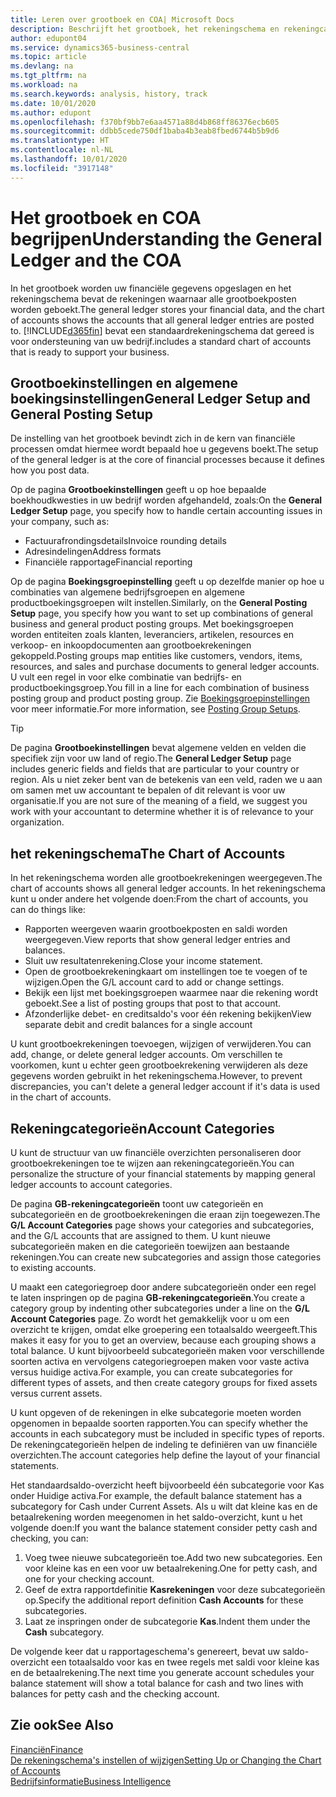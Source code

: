 ```yaml
---
title: Leren over grootboek en COA| Microsoft Docs
description: Beschrijft het grootboek, het rekeningschema en rekeningcategorieën.
author: edupont04
ms.service: dynamics365-business-central
ms.topic: article
ms.devlang: na
ms.tgt_pltfrm: na
ms.workload: na
ms.search.keywords: analysis, history, track
ms.date: 10/01/2020
ms.author: edupont
ms.openlocfilehash: f370bf9bb7e6aa4571a88d4b868ff86376ecb605
ms.sourcegitcommit: ddbb5cede750df1baba4b3eab8fbed6744b5b9d6
ms.translationtype: HT
ms.contentlocale: nl-NL
ms.lasthandoff: 10/01/2020
ms.locfileid: "3917148"
---
```

# <a name="understanding-the-general-ledger-and-the-coa"></a><span data-ttu-id="e5423-103">Het grootboek en COA begrijpen</span><span class="sxs-lookup"><span data-stu-id="e5423-103">Understanding the General Ledger and the COA</span></span>

<span data-ttu-id="e5423-104">In het grootboek worden uw financiële gegevens opgeslagen en het rekeningschema bevat de rekeningen waarnaar alle grootboekposten worden geboekt.</span><span class="sxs-lookup"><span data-stu-id="e5423-104">The general ledger stores your financial data, and the chart of accounts shows the accounts that all general ledger entries are posted to.</span></span> [!INCLUDE[d365fin](includes/d365fin_md.md)] <span data-ttu-id="e5423-105">bevat een standaardrekeningschema dat gereed is voor ondersteuning van uw bedrijf.</span><span class="sxs-lookup"><span data-stu-id="e5423-105">includes a standard chart of accounts that is ready to support your business.</span></span>

## <a name="general-ledger-setup-and-general-posting-setup"></a><span data-ttu-id="e5423-106">Grootboekinstellingen en algemene boekingsinstellingen</span><span class="sxs-lookup"><span data-stu-id="e5423-106">General Ledger Setup and General Posting Setup</span></span>

<span data-ttu-id="e5423-107">De instelling van het grootboek bevindt zich in de kern van financiële processen omdat hiermee wordt bepaald hoe u gegevens boekt.</span><span class="sxs-lookup"><span data-stu-id="e5423-107">The setup of the general ledger is at the core of financial processes because it defines how you post data.</span></span>  

<span data-ttu-id="e5423-108">Op de pagina **Grootboekinstellingen** geeft u op hoe bepaalde boekhoudkwesties in uw bedrijf worden afgehandeld, zoals:</span><span class="sxs-lookup"><span data-stu-id="e5423-108">On the **General Ledger Setup** page, you specify how to handle certain accounting issues in your company, such as:</span></span>  

* <span data-ttu-id="e5423-109">Factuurafrondingsdetails</span><span class="sxs-lookup"><span data-stu-id="e5423-109">Invoice rounding details</span></span>  
* <span data-ttu-id="e5423-110">Adresindelingen</span><span class="sxs-lookup"><span data-stu-id="e5423-110">Address formats</span></span>  
* <span data-ttu-id="e5423-111">Financiële rapportage</span><span class="sxs-lookup"><span data-stu-id="e5423-111">Financial reporting</span></span>  

<span data-ttu-id="e5423-112">Op de pagina **Boekingsgroepinstelling** geeft u op dezelfde manier op hoe u combinaties van algemene bedrijfsgroepen en algemene productboekingsgroepen wilt instellen.</span><span class="sxs-lookup"><span data-stu-id="e5423-112">Similarly, on the **General Posting Setup** page, you specify how you want to set up combinations of general business and general product posting groups.</span></span> <span data-ttu-id="e5423-113">Met boekingsgroepen worden entiteiten zoals klanten, leveranciers, artikelen, resources en verkoop- en inkoopdocumenten aan grootboekrekeningen gekoppeld.</span><span class="sxs-lookup"><span data-stu-id="e5423-113">Posting groups map entities like customers, vendors, items, resources, and sales and purchase documents to general ledger accounts.</span></span> <span data-ttu-id="e5423-114">U vult een regel in voor elke combinatie van bedrijfs- en productboekingsgroep.</span><span class="sxs-lookup"><span data-stu-id="e5423-114">You fill in a line for each combination of business posting group and product posting group.</span></span> <span data-ttu-id="e5423-115">Zie [Boekingsgroepinstellingen](finance-posting-groups.md) voor meer informatie.</span><span class="sxs-lookup"><span data-stu-id="e5423-115">For more information, see [Posting Group Setups](finance-posting-groups.md).</span></span>  

> [!TIP]
> <span data-ttu-id="e5423-116">De pagina **Grootboekinstellingen** bevat algemene velden en velden die specifiek zijn voor uw land of regio.</span><span class="sxs-lookup"><span data-stu-id="e5423-116">The **General Ledger Setup** page includes generic fields and fields that are particular to your country or region.</span></span> <span data-ttu-id="e5423-117">Als u niet zeker bent van de betekenis van een veld, raden we u aan om samen met uw accountant te bepalen of dit relevant is voor uw organisatie.</span><span class="sxs-lookup"><span data-stu-id="e5423-117">If you are not sure of the meaning of a field, we suggest you work with your accountant to determine whether it is of relevance to your organization.</span></span>  

## <a name="the-chart-of-accounts"></a><span data-ttu-id="e5423-118">het rekeningschema</span><span class="sxs-lookup"><span data-stu-id="e5423-118">The Chart of Accounts</span></span>

<span data-ttu-id="e5423-119">In het rekeningschema worden alle grootboekrekeningen weergegeven.</span><span class="sxs-lookup"><span data-stu-id="e5423-119">The chart of accounts shows all general ledger accounts.</span></span> <span data-ttu-id="e5423-120">In het rekeningschema kunt u onder andere het volgende doen:</span><span class="sxs-lookup"><span data-stu-id="e5423-120">From the chart of accounts, you can do things like:</span></span>  

* <span data-ttu-id="e5423-121">Rapporten weergeven waarin grootboekposten en saldi worden weergegeven.</span><span class="sxs-lookup"><span data-stu-id="e5423-121">View reports that show general ledger entries and balances.</span></span>  
* <span data-ttu-id="e5423-122">Sluit uw resultatenrekening.</span><span class="sxs-lookup"><span data-stu-id="e5423-122">Close your income statement.</span></span>  
* <span data-ttu-id="e5423-123">Open de grootboekrekeningkaart om instellingen toe te voegen of te wijzigen.</span><span class="sxs-lookup"><span data-stu-id="e5423-123">Open the G/L account card to add or change settings.</span></span>  
* <span data-ttu-id="e5423-124">Bekijk een lijst met boekingsgroepen waarmee naar die rekening wordt geboekt.</span><span class="sxs-lookup"><span data-stu-id="e5423-124">See a list of posting groups that post to that account.</span></span>
* <span data-ttu-id="e5423-125">Afzonderlijke debet- en creditsaldo's voor één rekening bekijken</span><span class="sxs-lookup"><span data-stu-id="e5423-125">View separate debit and credit balances for a single account</span></span>  

<span data-ttu-id="e5423-126">U kunt grootboekrekeningen toevoegen, wijzigen of verwijderen.</span><span class="sxs-lookup"><span data-stu-id="e5423-126">You can add, change, or delete general ledger accounts.</span></span> <span data-ttu-id="e5423-127">Om verschillen te voorkomen, kunt u echter geen grootboekrekening verwijderen als deze gegevens worden gebruikt in het rekeningschema.</span><span class="sxs-lookup"><span data-stu-id="e5423-127">However, to prevent discrepancies, you can't delete a general ledger account if it's data is used in the chart of accounts.</span></span>  

## <a name="account-categories"></a><span data-ttu-id="e5423-128">Rekeningcategorieën</span><span class="sxs-lookup"><span data-stu-id="e5423-128">Account Categories</span></span>

<span data-ttu-id="e5423-129">U kunt de structuur van uw financiële overzichten personaliseren door grootboekrekeningen toe te wijzen aan rekeningcategorieën.</span><span class="sxs-lookup"><span data-stu-id="e5423-129">You can personalize the structure of your financial statements by mapping general ledger accounts to account categories.</span></span>  

<span data-ttu-id="e5423-130">De pagina **GB-rekeningcategorieën** toont uw categorieën en subcategorieën en de grootboekrekeningen die eraan zijn toegewezen.</span><span class="sxs-lookup"><span data-stu-id="e5423-130">The **G/L Account Categories** page shows your categories and subcategories, and the G/L accounts that are assigned to them.</span></span> <span data-ttu-id="e5423-131">U kunt nieuwe subcategorieën maken en die categorieën toewijzen aan bestaande rekeningen.</span><span class="sxs-lookup"><span data-stu-id="e5423-131">You can create new subcategories and assign those categories to existing accounts.</span></span>  

<span data-ttu-id="e5423-132">U maakt een categoriegroep door andere subcategorieën onder een regel te laten inspringen op de pagina **GB-rekeningcategorieën**.</span><span class="sxs-lookup"><span data-stu-id="e5423-132">You create a category group by indenting other subcategories under a line on the **G/L Account Categories** page.</span></span> <span data-ttu-id="e5423-133">Zo wordt het gemakkelijk voor u om een overzicht te krijgen, omdat elke groepering een totaalsaldo weergeeft.</span><span class="sxs-lookup"><span data-stu-id="e5423-133">This makes it easy for you to get an overview, because each grouping shows a total balance.</span></span> <span data-ttu-id="e5423-134">U kunt bijvoorbeeld subcategorieën maken voor verschillende soorten activa en vervolgens categoriegroepen maken voor vaste activa versus huidige activa.</span><span class="sxs-lookup"><span data-stu-id="e5423-134">For example, you can create subcategories for different types of assets, and then create category groups for fixed assets versus current assets.</span></span>  

<span data-ttu-id="e5423-135">U kunt opgeven of de rekeningen in elke subcategorie moeten worden opgenomen in bepaalde soorten rapporten.</span><span class="sxs-lookup"><span data-stu-id="e5423-135">You can specify whether the accounts in each subcategory must be included in specific types of reports.</span></span> <span data-ttu-id="e5423-136">De rekeningcategorieën helpen de indeling te definiëren van uw financiële overzichten.</span><span class="sxs-lookup"><span data-stu-id="e5423-136">The account categories help define the layout of your financial statements.</span></span>  

<span data-ttu-id="e5423-137">Het standaardsaldo-overzicht heeft bijvoorbeeld één subcategorie voor Kas onder Huidige activa.</span><span class="sxs-lookup"><span data-stu-id="e5423-137">For example, the default balance statement has a subcategory for Cash under Current Assets.</span></span> <span data-ttu-id="e5423-138">Als u wilt dat kleine kas en de betaalrekening worden meegenomen in het saldo-overzicht, kunt u het volgende doen:</span><span class="sxs-lookup"><span data-stu-id="e5423-138">If you want the balance statement consider petty cash and checking, you can:</span></span>  

1. <span data-ttu-id="e5423-139">Voeg twee nieuwe subcategorieën toe.</span><span class="sxs-lookup"><span data-stu-id="e5423-139">Add two new subcategories.</span></span> <span data-ttu-id="e5423-140">Een voor kleine kas en een voor uw betaalrekening.</span><span class="sxs-lookup"><span data-stu-id="e5423-140">One for petty cash, and one for your checking account.</span></span>  
2. <span data-ttu-id="e5423-141">Geef de extra rapportdefinitie **Kasrekeningen** voor deze subcategorieën op.</span><span class="sxs-lookup"><span data-stu-id="e5423-141">Specify the additional report definition **Cash Accounts** for these subcategories.</span></span>  
3. <span data-ttu-id="e5423-142">Laat ze inspringen onder de subcategorie **Kas**.</span><span class="sxs-lookup"><span data-stu-id="e5423-142">Indent them under the **Cash** subcategory.</span></span>  

<span data-ttu-id="e5423-143">De volgende keer dat u rapportageschema's genereert, bevat uw saldo-overzicht een totaalsaldo voor kas en twee regels met saldi voor kleine kas en de betaalrekening.</span><span class="sxs-lookup"><span data-stu-id="e5423-143">The next time you generate account schedules your balance statement will show a total balance for cash and two lines with balances for petty cash and the checking account.</span></span>  

## <a name="see-also"></a><span data-ttu-id="e5423-144">Zie ook</span><span class="sxs-lookup"><span data-stu-id="e5423-144">See Also</span></span>

[<span data-ttu-id="e5423-145">Financiën</span><span class="sxs-lookup"><span data-stu-id="e5423-145">Finance</span></span>](finance.md)  
[<span data-ttu-id="e5423-146">De rekeningschema's instellen of wijzigen</span><span class="sxs-lookup"><span data-stu-id="e5423-146">Setting Up or Changing the Chart of Accounts</span></span>](finance-setup-chart-accounts.md)  
[<span data-ttu-id="e5423-147">Bedrijfsinformatie</span><span class="sxs-lookup"><span data-stu-id="e5423-147">Business Intelligence</span></span>](bi.md)  

